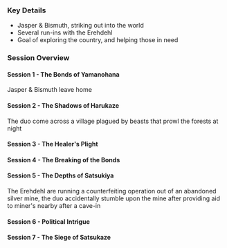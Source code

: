 ### Key Details
- Jasper & Bismuth, striking out into the world
- Several run-ins with the Erehdehl
- Goal of exploring the country, and helping those in need


### Session Overview
#### Session 1 - The Bonds of Yamanohana
Jasper & Bismuth leave home
#### Session 2 - The Shadows of Harukaze
The duo come across a village plagued by beasts that prowl the forests at night
#### Session 3 - The Healer's Plight
#### Session 4 - The Breaking of the Bonds
#### Session 5 - The Depths of Satsukiya
The Erehdehl are running a counterfeiting operation out of an abandoned silver mine, the duo accidentally stumble upon the mine after providing aid to miner's nearby after a cave-in
#### Session 6 - Political Intrigue
#### Session 7 - The Siege of Satsukaze
